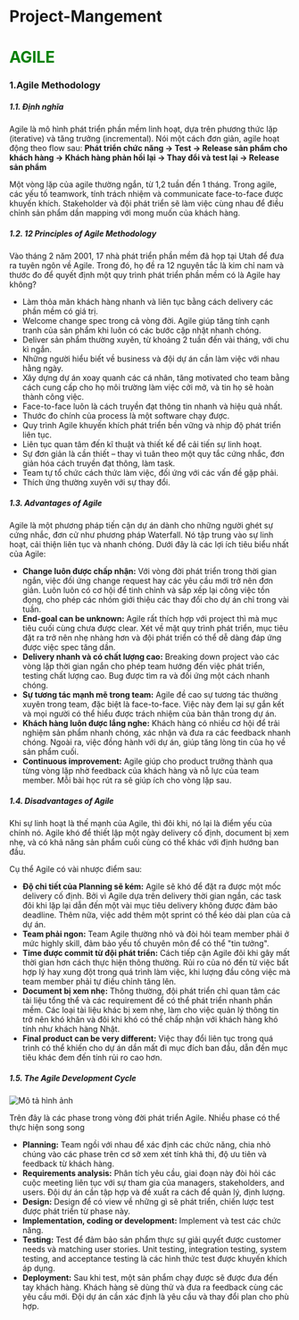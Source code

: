 # Project-Mangement
<h1 style="color: green; font-weight: bold;">AGILE</h1>
<h3>1.Agile Methodology</h3>
<h5>
  1.1. Định nghĩa
</h5>
<p>
  Agile là mô hình phát triển phần mềm linh hoạt, dựa trên phương thức lặp (iterative) và tăng trưởng (incremental). Nói một cách đơn giản, agile hoạt động theo flow sau:
  <b>
    Phát triển chức năng → Test → Release sản phẩm cho khách hàng → Khách hàng phản hồi lại → Thay đổi và test lại → Release sản phẩm
  </b>
</p>
<p>
  Một vòng lặp của agile thường ngắn, từ 1,2 tuần đến 1 tháng. Trong agile, các yếu tố teamwork, tính trách nhiệm và communicate face-to-face được khuyến khích. Stakeholder và đội phát triển sẽ làm việc cùng nhau để điều chỉnh sản phẩm dần mapping với mong muốn của khách hàng.
</p>
<h5>
1.2. 12 Principles of Agile Methodology
</h5>
<p>
  Vào tháng 2 năm 2001, 17 nhà phát triển phần mềm đã họp tại Utah để đưa ra tuyên ngôn về Agile. Trong đó, họ đề ra 12 nguyên tắc là kim chỉ nam và thước đo để quyết định một quy trình phát triển phần mềm có là Agile hay không?
  <ul>
    <li>Làm thỏa mãn khách hàng nhanh và liên tục bằng cách delivery các phần mềm có giá trị.</li>
    <li>Welcome change spec trong cả vòng đời. Agile giúp tăng tính cạnh tranh của sản phẩm khi luôn có các bước cập nhật nhanh chóng.</li>
    <li>Deliver sản phẩm thường xuyên, từ khoảng 2 tuần đến vài tháng, với chu kì ngắn.</li>
    <li>Những người hiểu biết về business và đội dự án cần làm việc với nhau hằng ngày.</li>
    <li>Xây dựng dự án xoay quanh các cá nhân, tăng motivated cho team bằng cách cung cấp cho họ môi trường làm việc cởi mở, và tin họ sẽ hoàn thành công việc.</li>
    <li>Face-to-face luôn là cách truyền đạt thông tin nhanh và hiệu quả nhất.</li>
    <li>Thước đo chính của process là một software chạy được.</li>
    <li>Quy trình Agile khuyến khích phát triển bền vững và nhịp độ phát triển liên tục.</li>
    <li>Liên tục quan tâm đến kĩ thuật và thiết kế để cải tiến sự linh hoạt.</li>
    <li>Sự đơn giản là cần thiết – thay vì tuân theo một quy tắc cứng nhắc, đơn giản hóa cách truyền đạt thông, làm task.</li>
    <li>Team tự tổ chức cách thức làm việc, đối ứng với các vấn đề gặp phải.</li>
    <li>Thích ứng thường xuyên với sự thay đổi.</li>
</ul>
</p>
<h5>
  1.3. Advantages of Agile
</h5>
<p>
  Agile là một phương pháp tiến cận dự án dành cho những người ghét sự cứng nhắc, đơn cử như phương pháp Waterfall. Nó tập trung vào sự linh hoạt, cải thiện liên tục và nhanh chóng.
Dưới đây là các lợi ích tiêu biểu nhất của Agile:
  <ul>
    <li>
        <strong>Change luôn được chấp nhận:</strong> Với vòng đời phát triển trong thời gian ngắn, việc đối ứng change request hay các yêu cầu mới trở nên đơn giản. Luôn luôn có cơ hội để tinh chỉnh và sắp xếp lại công việc tồn đọng, cho phép các nhóm giới thiệu các thay đổi cho dự án chỉ trong vài tuần.
    </li>
    <li>
        <strong>End-goal can be unknown:</strong> Agile rất thích hợp với project thì mà mục tiêu cuối cùng chưa được clear. Xét về mặt quy trình phát triển, mục tiêu đặt ra trở nên nhẹ nhàng hơn và đội phát triển có thể dễ dàng đáp ứng được việc spec tăng dần.
    </li>
    <li>
        <strong>Delivery nhanh và có chất lượng cao:</strong> Breaking down project vào các vòng lặp thời gian ngắn cho phép team hướng đến việc phát triển, testing chất lượng cao. Bug được tìm ra và đối ứng một cách nhanh chóng.
    </li>
    <li>
        <strong>Sự tương tác mạnh mẽ trong team:</strong> Agile đề cao sự tương tác thường xuyên trong team, đặc biệt là face-to-face. Việc này đem lại sự gắn kết và mọi người có thể hiểu được trách nhiệm của bản thân trong dự án.
    </li>
    <li>
        <strong>Khách hàng luôn được lắng nghe:</strong> Khách hàng có nhiều cơ hội để trải nghiệm sản phẩm nhanh chóng, xác nhận và đưa ra các feedback nhanh chóng. Ngoài ra, việc đồng hành với dự án, giúp tăng lòng tin của họ về sản phẩm cuối.
    </li>
    <li>
        <strong>Continuous improvement:</strong> Agile giúp cho product trưởng thành qua từng vòng lặp nhờ feedback của khách hàng và nỗ lực của team member. Mỗi bài học rút ra sẽ giúp ích cho vòng lặp sau.
    </li>
</ul>

</p>

<h5>
  1.4. Disadvantages of Agile
</h5>
<p>
  Khi sự linh hoạt là thế mạnh của Agile, thì đôi khi, nó lại là điểm yếu của chính nó. Agile khó để thiết lập một ngày delivery cố định, document bị xem nhẹ, và có khả năng sản phẩm cuối cùng có thể khác với định hướng ban đầu.

Cụ thể Agile có vài nhược điểm sau:
<ul>
    <li>
        <strong>Độ chi tiết của Planning sẽ kém:</strong> Agile sẽ khó để đặt ra được một mốc delivery cố định. Bởi vì Agile dựa trên delivery thời gian ngắn, các task đôi khi lặp lại dẫn đến một vài mục tiêu delivery không được đảm bảo deadline. Thêm nữa, việc add thêm một sprint có thể kéo dài plan của cả dự án.
    </li>
    <li>
        <strong>Team phải ngon:</strong> Team Agile thường nhỏ và đòi hỏi team member phải ở mức highly skill, đảm bảo yếu tố chuyên môn để có thể "tin tưởng".
    </li>
    <li>
        <strong>Time được commit từ đội phát triển:</strong> Cách tiếp cận Agile đôi khi gây mất thời gian hơn cách thực hiện thông thường. Rủi ro của nó đến từ việc bất hợp lý hay xung đột trong quá trình làm việc, khi lượng đầu công việc mà team member phải tự điều chỉnh tăng lên.
    </li>
    <li>
        <strong>Document bị xem nhẹ:</strong> Thông thường, đội phát triển chỉ quan tâm các tài liệu tổng thể và các requirement để có thể phát triển nhanh phần mềm. Các loại tài liệu khác bị xem nhẹ, làm cho việc quản lý thông tin trở nên khó khăn và đôi khi khó có thể chấp nhận với khách hàng khó tính như khách hàng Nhật.
    </li>
    <li>
        <strong>Final product can be very different:</strong> Việc thay đổi liên tục trong quá trình có thể khiến cho dự án dần mất đi mục đích ban đầu, dẫn đến mục tiêu khác đem đến tính rủi ro cao hơn.
    </li>
</ul>

</p>
<h5>
  1.5. The Agile Development Cycle
</h5>
<img src="[image.jpg](https://www.smartsheet.com/sites/default/files/styles/900px/public/agile-lifecycle_0.webp?itok=iLb_Oq-Y)" alt="Mô tả hình ảnh">
<p>
  Trên đây là các phase trong vòng đời phát triển Agile. Nhiều phase có thể thực hiện song song
  <ul>
    <li>
        <strong>Planning:</strong> Team ngồi với nhau để xác định các chức năng, chia nhỏ chúng vào các phase trên cơ sở xem xét tính khả thi, độ ưu tiên và feedback từ khách hàng.
    </li>
    <li>
        <strong>Requirements analysis:</strong> Phân tích yêu cầu, giai đoạn này đòi hỏi các cuộc meeting liên tục với sự tham gia của managers, stakeholders, and users. Đội dự án cần tập hợp và đề xuất ra cách để quản lý, định lượng.
    </li>
    <li>
        <strong>Design:</strong> Design để có view về những gì sẽ phát triển, chiến lược test được phát triển từ phase này.
    </li>
    <li>
        <strong>Implementation, coding or development:</strong> Implement và test các chức năng.
    </li>
    <li>
        <strong>Testing:</strong> Test để đảm bảo sản phẩm thực sự giải quyết được customer needs và matching user stories. Unit testing, integration testing, system testing, and acceptance testing là các hình thức test được khuyến khích áp dụng.
    </li>
    <li>
        <strong>Deployment:</strong> Sau khi test, một sản phẩm chạy được sẽ được đưa đến tay khách hàng. Khách hàng sẽ dùng thử và đưa ra feedback cùng các yêu cầu mới. Đội dự án cần xác định là yêu cầu và thay đổi plan cho phù hợp.
    </li>
</ul>

</p>
